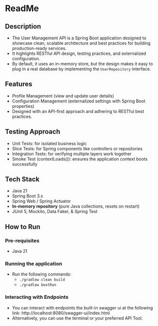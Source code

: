 # ReadMe
## Description
- The User Management API is a Spring Boot application designed to showcase clean, scalable architecture and best practices for building production-ready services.
- It highlights RESTful API design, testing practices, and externalized configuration. 
- By default, it uses an in-memory store, but the design makes it easy to plug in a real database by implementing the `UserRepository` interface.

## Features
- Profile Management (view and update user details)
- Configuration Management (externalized settings with Spring Boot properties)
- Designed with an API-first approach and adhering to RESTful best practices.

## Testing Approach
- Unit Tests: for isolated business logic
- Slice Tests: for Spring components like controllers or repositories
- Integration Tests: for verifying multiple layers work together
- Smoke Test (contextLoads()): ensures the application context boots successfully

## Tech Stack
- Java 21
- Spring Boot 3.x
- Spring Web / Spring Actuator
- **In-memory repository** (pure Java collections, resets on restart)
- JUnit 5, Mockito, Data Faker, & Spring Test

## How to Run
### Pre-requisites
  - Java 21

### Running the application
- Run the following commands:
  - `./gradlew clean build`
  - `./gradlew bootRun`

### Interacting with Endpoints
- You can interact with endpoints the built-in swagger ui at the following link: http://localhost:8080/swagger-ui/index.html
- Alternatively, you can use the terminal or your preferred API Tool.
